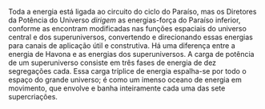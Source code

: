 Toda a energia está ligada ao circuito do ciclo do Paraíso, mas os Diretores da Potência do Universo *dirigem* as energias-força do Paraíso inferior, conforme as encontram modificadas nas funções espaciais do universo central e dos superuniversos, convertendo e direcionando essas energias para canais de aplicação útil e construtiva. Há uma diferença entre a energia de Havona e as energias dos superuniversos. A carga de potência de um superuniverso consiste em três fases de energia de dez segregações cada. Essa carga tríplice de energia espalha-se por todo o espaço do grande universo; é como um imenso oceano de energia em movimento, que envolve e banha inteiramente cada uma das sete supercriações.